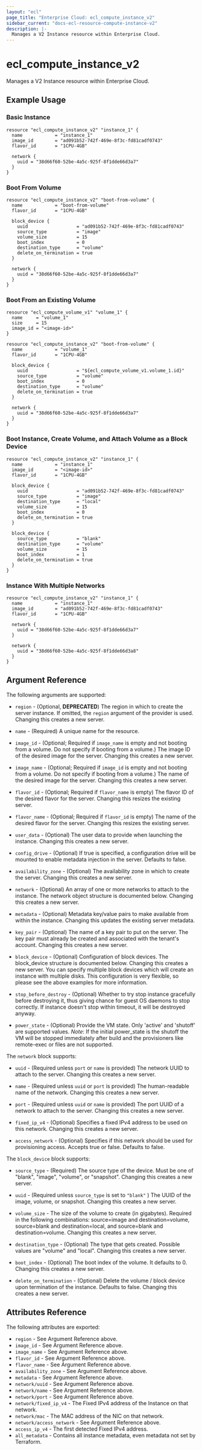 ```yaml
---
layout: "ecl"
page_title: "Enterprise Cloud: ecl_compute_instance_v2"
sidebar_current: "docs-ecl-resource-compute-instance-v2"
description: |-
  Manages a V2 Instance resource within Enterprise Cloud.
---
```


# ecl\_compute\_instance\_v2

Manages a V2 Instance resource within Enterprise Cloud.

## Example Usage

### Basic Instance

```hcl
resource "ecl_compute_instance_v2" "instance_1" {
  name            = "instance_1"
  image_id        = "ad091b52-742f-469e-8f3c-fd81cadf0743"
  flavor_id       = "1CPU-4GB"

  network {
    uuid = "38d66f60-52be-4a5c-925f-8f1dde66d3a7"
  }
}
```

### Boot From Volume

```hcl
resource "ecl_compute_instance_v2" "boot-from-volume" {
  name            = "boot-from-volume"
  flavor_id       = "1CPU-4GB"

  block_device {
    uuid                  = "ad091b52-742f-469e-8f3c-fd81cadf0743"
    source_type           = "image"
    volume_size           = 15
    boot_index            = 0
    destination_type      = "volume"
    delete_on_termination = true
  }

  network {
    uuid = "38d66f60-52be-4a5c-925f-8f1dde66d3a7"
  }
}
```

### Boot From an Existing Volume

```hcl
resource "ecl_compute_volume_v1" "volume_1" {
  name     = "volume_1"
  size     = 15
  image_id = "<image-id>"
}

resource "ecl_compute_instance_v2" "boot-from-volume" {
  name            = "volume_1"
  flavor_id       = "1CPU-4GB"

  block_device {
    uuid                  = "${ecl_compute_volume_v1.volume_1.id}"
    source_type           = "volume"
    boot_index            = 0
    destination_type      = "volume"
    delete_on_termination = true
  }

  network {
    uuid = "38d66f60-52be-4a5c-925f-8f1dde66d3a7"
  }
}
```

### Boot Instance, Create Volume, and Attach Volume as a Block Device

```hcl
resource "ecl_compute_instance_v2" "instance_1" {
  name            = "instance_1"
  image_id        = "<image-id>"
  flavor_id       = "1CPU-4GB"

  block_device {
    uuid                  = "ad091b52-742f-469e-8f3c-fd81cadf0743"
    source_type           = "image"
    destination_type      = "local"
    volume_size           = 15
    boot_index            = 0
    delete_on_termination = true
  }

  block_device {
    source_type           = "blank"
    destination_type      = "volume"
    volume_size           = 15
    boot_index            = 1
    delete_on_termination = true
  }
}
```

### Instance With Multiple Networks

```hcl
resource "ecl_compute_instance_v2" "instance_1" {
  name            = "instance_1"
  image_id        = "ad091b52-742f-469e-8f3c-fd81cadf0743"
  flavor_id       = "1CPU-4GB"

  network {
    uuid = "38d66f60-52be-4a5c-925f-8f1dde66d3a7"
  }

  network {
    uuid = "38d66f60-52be-4a5c-925f-8f1dde66d3a8"
  }
}
```

## Argument Reference

The following arguments are supported:

* `region` - (Optional, **DEPRECATED**) The region in which to create the server instance. If
    omitted, the `region` argument of the provider is used. Changing this
    creates a new server.

* `name` - (Required) A unique name for the resource.

* `image_id` - (Optional; Required if `image_name` is empty and not booting
    from a volume. Do not specify if booting from a volume.) The image ID of
    the desired image for the server. Changing this creates a new server.

* `image_name` - (Optional; Required if `image_id` is empty and not booting
    from a volume. Do not specify if booting from a volume.) The name of the
    desired image for the server. Changing this creates a new server.

* `flavor_id` - (Optional; Required if `flavor_name` is empty) The flavor ID of
    the desired flavor for the server. Changing this resizes the existing server.

* `flavor_name` - (Optional; Required if `flavor_id` is empty) The name of the
    desired flavor for the server. Changing this resizes the existing server.

* `user_data` - (Optional) The user data to provide when launching the instance.
    Changing this creates a new server.
    
* `config_drive` - (Optional) If true is specified, a configuration drive will be mounted
    to enable metadata injection in the server. Defaults to false.

* `availability_zone` - (Optional) The availability zone in which to create
    the server. Changing this creates a new server.

* `network` - (Optional) An array of one or more networks to attach to the
    instance. The network object structure is documented below. Changing this
    creates a new server.

* `metadata` - (Optional) Metadata key/value pairs to make available from
    within the instance. Changing this updates the existing server metadata.

* `key_pair` - (Optional) The name of a key pair to put on the server. The key
    pair must already be created and associated with the tenant's account.
    Changing this creates a new server.

* `block_device` - (Optional) Configuration of block devices. The block_device
    structure is documented below. Changing this creates a new server.
    You can specify multiple block devices which will create an instance with
    multiple disks. This configuration is very flexible, so please see the
    above examples for more information.

* `stop_before_destroy` - (Optional) Whether to try stop instance gracefully
    before destroying it, thus giving chance for guest OS daemons to stop correctly.
    If instance doesn't stop within timeout, it will be destroyed anyway.

* `power_state` - (Optional) Provide the VM state. Only 'active' and 'shutoff'
    are supported values. *Note*: If the initial power_state is the shutoff
    the VM will be stopped immediately after build and the provisioners like
    remote-exec or files are not supported.

The `network` block supports:

* `uuid` - (Required unless `port`  or `name` is provided) The network UUID to
    attach to the server. Changing this creates a new server.

* `name` - (Required unless `uuid` or `port` is provided) The human-readable
    name of the network. Changing this creates a new server.

* `port` - (Required unless `uuid` or `name` is provided) The port UUID of a
    network to attach to the server. Changing this creates a new server.

* `fixed_ip_v4` - (Optional) Specifies a fixed IPv4 address to be used on this
    network. Changing this creates a new server.

* `access_network` - (Optional) Specifies if this network should be used for
    provisioning access. Accepts true or false. Defaults to false.

The `block_device` block supports:

* `source_type` - (Required) The source type of the device. Must be one of
    "blank", "image", "volume", or "snapshot". Changing this creates a new
    server.

* `uuid` - (Required unless `source_type` is set to `"blank"` ) The UUID of
    the image, volume, or snapshot. Changing this creates a new server.

* `volume_size` - The size of the volume to create (in gigabytes). Required
    in the following combinations: source=image and destination=volume,
    source=blank and destination=local, and source=blank and destination=volume.
    Changing this creates a new server.

* `destination_type` - (Optional) The type that gets created. Possible values
    are "volume" and "local". Changing this creates a new server.

* `boot_index` - (Optional) The boot index of the volume. It defaults to 0.
    Changing this creates a new server.

* `delete_on_termination` - (Optional) Delete the volume / block device upon
    termination of the instance. Defaults to false. Changing this creates a
    new server.

## Attributes Reference

The following attributes are exported:

* `region` - See Argument Reference above.
* `image_id` - See Argument Reference above.
* `image_name` - See Argument Reference above.
* `flavor_id` - See Argument Reference above.
* `flavor_name` - See Argument Reference above.
* `availability_zone` - See Argument Reference above.
* `metadata` - See Argument Reference above.
* `network/uuid` - See Argument Reference above.
* `network/name` - See Argument Reference above.
* `network/port` - See Argument Reference above.
* `network/fixed_ip_v4` - The Fixed IPv4 address of the Instance on that
    network.
* `network/mac` - The MAC address of the NIC on that network.
* `network/access_network` - See Argument Reference above.
* `access_ip_v4` - The first detected Fixed IPv4 address.
* `all_metadata` - Contains all instance metadata, even metadata not set
    by Terraform.
